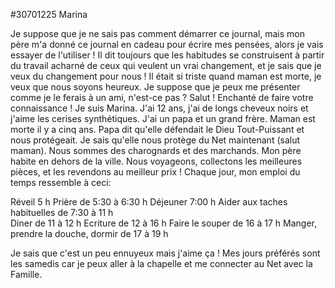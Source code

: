 #30701225 Marina  
  
Je suppose que je ne sais pas comment démarrer ce journal, mais mon père m'a donné ce journal en cadeau pour écrire mes pensées, alors je vais essayer de l'utiliser !
Il dit toujours que les habitudes se construisent à partir du travail acharné de ceux qui veulent un vrai changement, et je sais que je veux du changement pour nous ! Il était si triste quand maman est morte, je veux que nous soyons heureux.
Je suppose que je peux me présenter comme je le ferais à un ami, n'est-ce pas ?
Salut ! Enchanté de faire votre connaissance ! Je suis Marina. J'ai 12 ans, j'ai de longs cheveux noirs et j'aime les cerises synthétiques. J'ai un papa et un grand frère. Maman est morte il y a cinq ans. Papa dit qu'elle défendait le Dieu Tout-Puissant et nous protégeait. Je sais qu'elle nous protège du Net maintenant (salut maman). Nous sommes des charognards et des marchands. Mon père habite en dehors de la ville. Nous voyageons, collectons les meilleures pièces, et les revendons au meilleur prix !
Chaque jour, mon emploi du temps ressemble à ceci:  
  
Réveil 5 h 
Prière de 5:30 à 6:30 h 
Déjeuner 7:00 h
Aider aux taches habituelles de 7:30 à 11 h  
Diner de 11 à 12 h 
Ecriture de 12 à 16 h 
Faire le souper de 16 à 17 h 
Manger, prendre la douche, dormir de 17 à 19 h 
  
Je sais que c'est un peu ennuyeux mais j'aime ça ! Mes jours préférés sont les samedis car je peux aller à la chapelle et me connecter au Net avec la Famille.  
